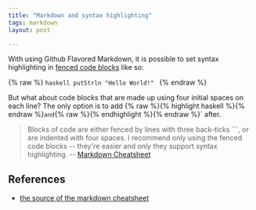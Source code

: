 ```yaml
---
title: "Markdown and syntax highlighting"
tags: markdown
layout: post

---
```


With using Github Flavored Markdown, it is possible to set syntax
highlighting in [fenced code blocks](https://help.github.com/articles/creating-and-highlighting-code-blocks/#fenced-code-blocks) like so:

{% raw %}
    ```haskell
    putStrln "Hello World!"
    ```
{% endraw %}

But what about code blocks that are made up using four initial spaces on each line? The only option is to add {% raw %}{% highlight haskell %}{% endraw %}` and
`{% raw %}{% endhighlight %}{% endraw %}` after.

> Blocks of code are either fenced by lines with three back-ticks ```,
> or are indented with four spaces. I recommend only using the fenced
> code blocks -- they're easier and only they support syntax
> highlighting. -- [Markdown Cheatsheet](https://github.com/adam-p/markdown-here/wiki/Markdown-Cheatsheet#blockquotes)

## References
- [the source of the markdown cheatsheet](https://raw.githubusercontent.com/wiki/adam-p/markdown-here/Markdown-Cheatsheet.md?login=login&token=token)
